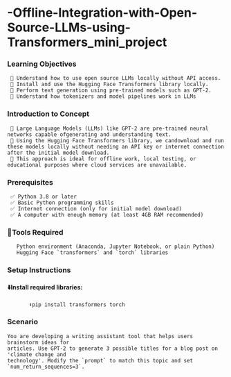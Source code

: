  # -Offline-Integration-with-Open-Source-LLMs-using-Transformers_mini_project

### Learning Objectives
     💠 Understand how to use open source LLMs locally without API access.
     💠 Install and use the Hugging Face Transformers library locally.
     💠 Perform text generation using pre-trained models such as GPT-2.
     💠 Understand how tokenizers and model pipelines work in LLMs
### Introduction to Concept
     💠 Large Language Models (LLMs) like GPT-2 are pre-trained neural networks capable ofgenerating and understanding text. 
     💠 Using the Hugging Face Transformers library, we candownload and run these models locally without needing an API key or internet connection after the initial model download.
     💠 This approach is ideal for offline work, local testing, or educational purposes where cloud services are unavailable.
### Prerequisites
     ✅ Python 3.8 or later
     ✅ Basic Python programming skills
     ✅ Internet connection (only for initial model download)
     ✅ A computer with enough memory (at least 4GB RAM recommended)
### 🔧Tools Required
       Python environment (Anaconda, Jupyter Notebook, or plain Python)
       Hugging Face `transformers` and `torch` libraries

### Setup Instructions
   #### ⬇️Install required libraries:
           ⬇pip install transformers torch

### Scenario
    You are developing a writing assistant tool that helps users brainstorm ideas for
    articles. Use GPT-2 to generate 3 possible titles for a blog post on 'climate change and
    technology'. Modify the `prompt` to match this topic and set `num_return_sequences=3`.
